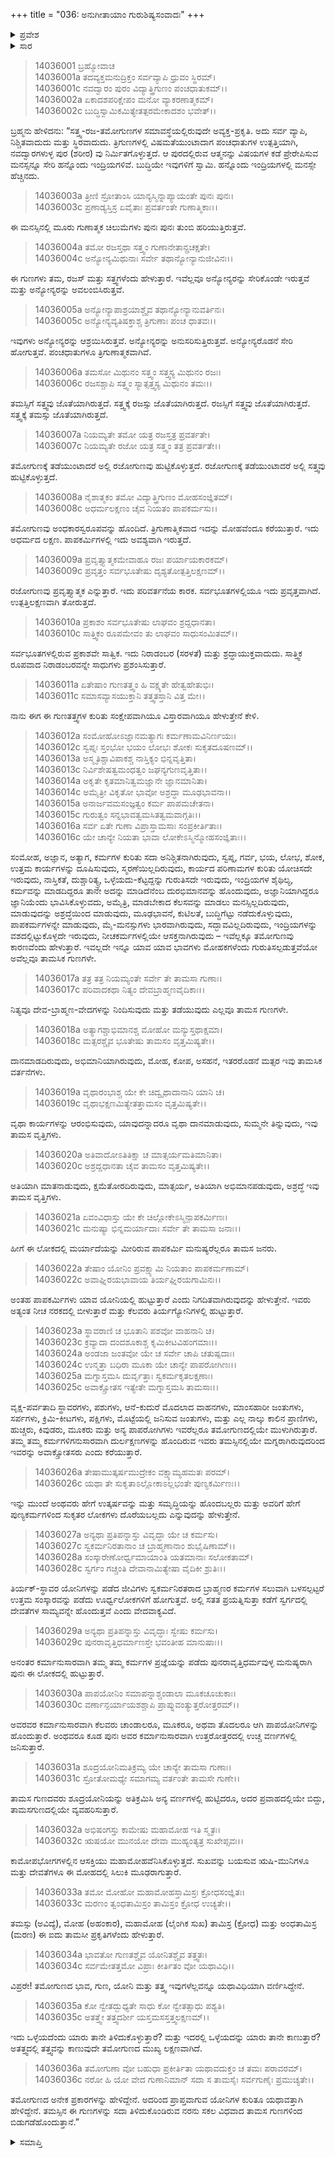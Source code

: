 +++
title = "036: ಅನುಗೀತಾಯಾಂ ಗುರುಶಿಷ್ಯಸಂವಾದಃ"
+++

<details><summary>ಪ್ರವೇಶ</summary>


।।   ಓಂ ಓಂ ನಮೋ ನಾರಾಯಣಾಯ।।   ಶ್ರೀ ವೇದವ್ಯಾಸಾಯ ನಮಃ ।।

ಶ್ರೀ ಕೃಷ್ಣದ್ವೈಪಾಯನ ವೇದವ್ಯಾಸ ವಿರಚಿತ  

**ಶ್ರೀ ಮಹಾಭಾರತ**

**ಅಶ್ವಮೇಧಿಕ ಪರ್ವ**

**ಅಶ್ವಮೇಧಿಕ ಪರ್ವ**

**ಅಧ್ಯಾಯ 36**


</details>

<details><summary>ಸಾರ</summary>

ಕೃಷ್ಣನು ಅರ್ಜುನನಿಗೆ ಮೋಕ್ಷ ವಿಷಯಕ ಗುರು-ಶಿಷ್ಯರ ಸಂವಾದವನ್ನು ಮುಂದುವರಿಸಿ ಹೇಳಿದುದು (1-36).


</details>


> 14036001 ಬ್ರಹ್ಮೋವಾಚ  
14036001a ತದವ್ಯಕ್ತಮನುದ್ರಿಕ್ತಂ ಸರ್ವವ್ಯಾಪಿ ಧ್ರುವಂ ಸ್ಥಿರಮ್।  
14036001c ನವದ್ವಾರಂ ಪುರಂ ವಿದ್ಯಾತ್ತ್ರಿಗುಣಂ ಪಂಚಧಾತುಕಮ್।।  
14036002a ಏಕಾದಶಪರಿಕ್ಷೇಪಂ ಮನೋ ವ್ಯಾಕರಣಾತ್ಮಕಮ್।  
14036002c ಬುದ್ಧಿಸ್ವಾಮಿಕಮಿತ್ಯೇತತ್ಪರಮೇಕಾದಶಂ ಭವೇತ್।।

ಬ್ರಹ್ಮನು ಹೇಳಿದನು: “ಸತ್ತ್ವ-ರಜ-ತಮೋಗುಣಗಳ ಸಮಾವಸ್ಥೆಯಲ್ಲಿರುವುದೇ ಅವ್ಯಕ್ತ-ಪ್ರಕೃತಿ. ಅದು ಸರ್ವ ವ್ಯಾಪಿ, ನಿಶ್ಚಿತವಾದುದು ಮತ್ತು ಸ್ಥಿರವಾದುದು. ತ್ರಿಗುಣಗಳಲ್ಲಿ ವಿಷಮತೆಯುಂಟಾದಾಗ ಪಂಚಧಾತುಗಳ ಉತ್ಪತ್ತಿಯಾಗಿ, ನವದ್ವಾರಗಳುಳ್ಳ ಪುರ (ಶರೀರ) ವು ನಿರ್ಮಿತಗೊಳ್ಳುತ್ತದೆ. ಆ ಪುರದಲ್ಲಿರುವ ಆತ್ಮನನ್ನು ವಿಷಯಗಳ ಕಡೆ ಪ್ರೇರೇಪಿಸುವ ಮನಸ್ಸನ್ನೂ ಸೇರಿ ಹನ್ನೊಂದು ಇಂದ್ರಿಯಗಳಿವೆ. ಬುದ್ಧಿಯೇ ಇವುಗಳಿಗೆ ಸ್ವಾಮಿ. ಹನ್ನೊಂದು ಇಂದ್ರಿಯಗಳಲ್ಲಿ ಮನಸ್ಸೇ ಹೆಚ್ಚಿನದು.

> 14036003a ತ್ರೀಣಿ ಸ್ರೋತಾಂಸಿ ಯಾನ್ಯಸ್ಮಿನ್ನಾಪ್ಯಾಯಂತೇ ಪುನಃ ಪುನಃ।  
14036003c ಪ್ರಣಾಡ್ಯಸ್ತಿಸ್ರ ಏವೈತಾಃ ಪ್ರವರ್ತಂತೇ ಗುಣಾತ್ಮಿಕಾಃ।।

ಈ ಮನಸ್ಸಿನಲ್ಲಿ ಮೂರು ಗುಣಾತ್ಮಕ ಚಿಲುಮೆಗಳು ಪುನಃ ಪುನಃ ತುಂಬಿ ಹರಿಯುತ್ತಿರುತ್ತವೆ.

> 14036004a ತಮೋ ರಜಸ್ತಥಾ ಸತ್ತ್ವಂ ಗುಣಾನೇತಾನ್ಪ್ರಚಕ್ಷತೇ।  
14036004c ಅನ್ಯೋನ್ಯಮಿಥುನಾಃ ಸರ್ವೇ ತಥಾನ್ಯೋನ್ಯಾನುಜೀವಿನಃ।।

ಈ ಗುಣಗಳು ತಮ, ರಜಸ್ ಮತ್ತು ಸತ್ತ್ವಗಳೆಂದು ಹೇಳುತ್ತಾರೆ. ಇವೆಲ್ಲವೂ ಅನ್ಯೋನ್ಯರನ್ನು ಸೇರಿಕೊಂಡೇ ಇರುತ್ತವೆ ಮತ್ತು ಅನ್ಯೋನ್ಯರನ್ನು ಅವಲಂಬಿಸಿರುತ್ತವೆ.

> 14036005a ಅನ್ಯೋನ್ಯಾಪಾಶ್ರಯಾಶ್ಚೈವ ತಥಾನ್ಯೋನ್ಯಾನುವರ್ತಿನಃ।  
14036005c ಅನ್ಯೋನ್ಯವ್ಯತಿಷಕ್ತಾಶ್ಚ ತ್ರಿಗುಣಾಃ ಪಂಚ ಧಾತವಃ।।

ಇವುಗಳು ಅನ್ಯೋನ್ಯರನ್ನು ಆಶ್ರಯಿಸಿರುತ್ತವೆ. ಅನ್ಯೋನ್ಯರನ್ನು ಅನುಸರಿಸುತ್ತಿರುತ್ತವೆ. ಅನ್ಯೋನ್ಯರೊಡನೆ ಸೇರಿ ಹೋಗುತ್ತವೆ. ಪಂಚಧಾತುಗಳೂ ತ್ರಿಗುಣಾತ್ಮಕವಾಗಿವೆ.

> 14036006a ತಮಸೋ ಮಿಥುನಂ ಸತ್ತ್ವಂ ಸತ್ತ್ವಸ್ಯ ಮಿಥುನಂ ರಜಃ।  
14036006c ರಜಸಶ್ಚಾಪಿ ಸತ್ತ್ವಂ ಸ್ಯಾತ್ಸತ್ತ್ವಸ್ಯ ಮಿಥುನಂ ತಮಃ।।

ತಮಸ್ಸಿಗೆ ಸತ್ತ್ವವು ಜೊತೆಯಾಗಿರುತ್ತದೆ. ಸತ್ತ್ವಕ್ಕೆ ರಜಸ್ಸು ಜೊತೆಯಾಗಿರುತ್ತದೆ. ರಜಸ್ಸಿಗೆ ಸತ್ತ್ವವು ಜೊತೆಯಾಗಿರುತ್ತದೆ. ಸತ್ತ್ವಕ್ಕೆ ತಮಸ್ಸು ಜೊತೆಯಾಗಿರುತ್ತದೆ.

> 14036007a ನಿಯಮ್ಯತೇ ತಮೋ ಯತ್ರ ರಜಸ್ತತ್ರ ಪ್ರವರ್ತತೇ।  
14036007c ನಿಯಮ್ಯತೇ ರಜೋ ಯತ್ರ ಸತ್ತ್ವಂ ತತ್ರ ಪ್ರವರ್ತತೇ।।

ತಮೋಗುಣಕ್ಕೆ ತಡೆಯುಂಟಾದರೆ ಅಲ್ಲಿ ರಜೋಗುಣವು ಹುಟ್ಟಿಕೊಳ್ಳುತ್ತದೆ. ರಜೋಗುಣಕ್ಕೆ ತಡೆಯುಂಟಾದರೆ ಅಲ್ಲಿ ಸತ್ತ್ವವು ಹುಟ್ಟಿಕೊಳ್ಳುತ್ತದೆ.

> 14036008a ನೈಶಾತ್ಮಕಂ ತಮೋ ವಿದ್ಯಾತ್ತ್ರಿಗುಣಂ ಮೋಹಸಂಜ್ಞಿತಮ್।  
14036008c ಅಧರ್ಮಲಕ್ಷಣಂ ಚೈವ ನಿಯತಂ ಪಾಪಕರ್ಮಸು।।

ತಮೋಗುಣವು ಅಂಧಕಾರಸ್ವರೂಪವನ್ನು ಹೊಂದಿದೆ. ತ್ರಿಗುಣಾತ್ಮಿಕವಾದ ಇದನ್ನು ಮೋಹವೆಂದೂ ಕರೆಯುತ್ತಾರೆ. ಇದು ಅಧರ್ಮದ ಲಕ್ಷಣ. ಪಾಪಕರ್ಮಿಗಳಲ್ಲಿ ಇದು ಅವಶ್ಯವಾಗಿ ಇರುತ್ತದೆ.

> 14036009a ಪ್ರವೃತ್ತ್ಯಾತ್ಮಕಮೇವಾಹೂ ರಜಃ ಪರ್ಯಾಯಕಾರಕಮ್।  
14036009c ಪ್ರವೃತ್ತಂ ಸರ್ವಭೂತೇಷು ದೃಶ್ಯತೋತ್ಪತ್ತಿಲಕ್ಷಣಮ್।।

ರಜೋಗುಣವು ಪ್ರವೃತ್ತ್ಯಾತ್ಮಕ ಎನ್ನುತ್ತಾರೆ. ಇದು ಪರಿವರ್ತನೆಯ ಕಾರಕ. ಸರ್ವಭೂತಗಳಲ್ಲಿಯೂ ಇದು ಪ್ರವೃತ್ತವಾಗಿದೆ. ಉತ್ಪತ್ತಿಲಕ್ಷಣವಾಗಿ ತೋರುತ್ತದೆ.

> 14036010a ಪ್ರಕಾಶಂ ಸರ್ವಭೂತೇಷು ಲಾಘವಂ ಶ್ರದ್ದಧಾನತಾ।  
14036010c ಸಾತ್ತ್ವಿಕಂ ರೂಪಮೇವಂ ತು ಲಾಘವಂ ಸಾಧುಸಂಮಿತಮ್।।

ಸರ್ವಭೂತಗಳಲ್ಲಿರುವ ಪ್ರಕಾಶವೇ ಸಾತ್ವಿಕ. ಇದು ನಿರಾಡಂಬರ (ಸರಳತೆ) ಮತ್ತು ಶ್ರದ್ಧಾಯುಕ್ತವಾದುದು. ಸಾತ್ತ್ವಿಕ ರೂಪವಾದ ನಿರಾಡಂಬರವನ್ನೇ ಸಾಧುಗಳು ಪ್ರಶಂಸಿಸುತ್ತಾರೆ.

> 14036011a ಏತೇಷಾಂ ಗುಣತತ್ತ್ವಂ ಹಿ ವಕ್ಷ್ಯತೇ ಹೇತ್ವಹೇತುಭಿಃ।  
14036011c ಸಮಾಸವ್ಯಾಸಯುಕ್ತಾನಿ ತತ್ತ್ವತಸ್ತಾನಿ ವಿತ್ತ ಮೇ।।

ನಾನು ಈಗ ಈ ಗುಣತತ್ತ್ವಗಳ ಕುರಿತು ಸಂಕ್ಷೇಪವಾಗಿಯೂ ವಿಸ್ತಾರವಾಗಿಯೂ ಹೇಳುತ್ತೇನೆ ಕೇಳಿ.

> 14036012a ಸಂಮೋಹೋಽಜ್ಞಾನಮತ್ಯಾಗಃ ಕರ್ಮಣಾಮವಿನಿರ್ಣಯಃ।  
14036012c ಸ್ವಪ್ನಃ ಸ್ತಂಭೋ ಭಯಂ ಲೋಭಃ ಶೋಕಃ ಸುಕೃತದೂಷಣಮ್।।  
14036013a ಅಸ್ಮೃತಿಶ್ಚಾವಿಪಾಕಶ್ಚ ನಾಸ್ತಿಕ್ಯಂ ಭಿನ್ನವೃತ್ತಿತಾ।  
14036013c ನಿರ್ವಿಶೇಷತ್ವಮಂಧತ್ವಂ ಜಘನ್ಯಗುಣವೃತ್ತಿತಾ।।  
14036014a ಅಕೃತೇ ಕೃತಮಾನಿತ್ವಮಜ್ಞಾನೇ ಜ್ಞಾನಮಾನಿತಾ।  
14036014c ಅಮೈತ್ರೀ ವಿಕೃತೋ ಭಾವೋ ಅಶ್ರದ್ಧಾ ಮೂಢಭಾವನಾ।।  
14036015a ಅನಾರ್ಜವಮಸಂಜ್ಞತ್ವಂ ಕರ್ಮ ಪಾಪಮಚೇತನಾ।  
14036015c ಗುರುತ್ವಂ ಸನ್ನಭಾವತ್ವಮಸಿತತ್ವಮವಾಗ್ಗತಿಃ।।  
14036016a ಸರ್ವ ಏತೇ ಗುಣಾ ವಿಪ್ರಾಸ್ತಾಮಸಾಃ ಸಂಪ್ರಕೀರ್ತಿತಾಃ।  
14036016c ಯೇ ಚಾನ್ಯೇ ನಿಯತಾ ಭಾವಾ ಲೋಕೇಽಸ್ಮಿನ್ಮೋಹಸಂಜ್ಞಿತಾಃ।।

ಸಂಮೋಹ, ಅಜ್ಞಾನ, ಅತ್ಯಾಗ, ಕರ್ಮಗಳ ಕುರಿತು ಸದಾ ಅನಿಶ್ಚಿತನಾಗಿರುವುದು, ಸ್ವಪ್ನ, ಗರ್ವ, ಭಯ, ಲೋಭ, ಶೋಕ, ಉತ್ತಮ ಕಾರ್ಯಗಳನ್ನು ದೂಷಿಸುವುದು, ಸ್ಮರಣೆಯಿಲ್ಲದಿರುವುದು, ಕಾರ್ಯದ ಪರಿಣಾಮಗಳ ಕುರಿತು ಯೋಚಿಸದೇ ಇರುವುದು, ನಾಸ್ತಿಕತೆ, ದುಶ್ಚಾರಿತ್ಯ್ರ, ಒಳ್ಳೆಯದು-ಕೆಟ್ಟದ್ದನ್ನು ಗುರುತಿಸದೇ ಇರುವುದು, ಇಂದ್ರಿಯಗಳ ಶೈಥಿಲ್ಯ, ಕರ್ಮವನ್ನು ಮಾಡದಿದ್ದರೂ ತಾನೇ ಅದನ್ನು ಮಾಡಿದೆನೆಂಬ ದುರಭಿಮಾನವನ್ನು ಹೊಂದುವುದು, ಅಜ್ಞಾನಿಯಾಗಿದ್ದರೂ ಜ್ಞಾನಿಯೆಂದು ಭಾವಿಸಿಕೊಳ್ಳುವದು, ಅಮೈತ್ರಿ, ಮಾಡಬೇಕಾದ ಕೆಲಸವನ್ನು ಮಾಡಲು ಮನಸ್ಸಿಲ್ಲದಿರುವುದು, ಮಾಡುವುದನ್ನು ಅಶ್ರದ್ಧೆಯಿಂದ ಮಾಡುವುದು, ಮೂಢಭಾವನೆ, ಕುಟಿಲತೆ, ಬುದ್ಧಿಗೆಟ್ಟು ನಡೆದುಕೊಳ್ಳುವುದು, ಪಾಪಕರ್ಮಗಳನ್ನೇ ಮಾಡುವುದು, ಮೈ-ಮನಸ್ಸುಗಳು ಭಾರವಾಗಿರುವುದು, ಸದ್ಭಾವವಿಲ್ಲದಿರುವುದು, ಇಂದ್ರಿಯಗಳನ್ನು ವಶದಲ್ಲಿಟ್ಟುಕೊಳ್ಳದೇ ಇರುವುದು, ನೀಚಕರ್ಮಗಳಲ್ಲಿಯೇ ಆಸಕ್ತನಾಗಿರುವುದು – ಇವೆಲ್ಲಕ್ಕೂ ತಮೋಗುಣವು ಕಾರಣವೆಂದು ಹೇಳುತ್ತಾರೆ. ಇವಲ್ಲದೇ ಇನ್ನೂ ಯಾವ ಯಾವ ಭಾವಗಳು ಮೋಹಕಗಳೆಂದು ಗುರುತಿಸಲ್ಪಡುತ್ತವೆಯೋ ಅವೆಲ್ಲವೂ ತಾಮಸಿಕ ಗುಣಗಳೇ.

> 14036017a ತತ್ರ ತತ್ರ ನಿಯಮ್ಯಂತೇ ಸರ್ವೇ ತೇ ತಾಮಸಾ ಗುಣಾಃ।  
14036017c ಪರಿವಾದಕಥಾ ನಿತ್ಯಂ ದೇವಬ್ರಾಹ್ಮಣವೈದಿಕಾಃ।।

ನಿತ್ಯವೂ ದೇವ-ಬ್ರಾಹ್ಮಣ-ವೇದಗಳನ್ನು ನಿಂದಿಸುವುದು ಮತ್ತು ತಡೆಯುವುದು ಎಲ್ಲವೂ ತಾಮಸ ಗುಣಗಳೇ.

> 14036018a ಅತ್ಯಾಗಶ್ಚಾಭಿಮಾನಶ್ಚ ಮೋಹೋ ಮನ್ಯುಸ್ತಥಾಕ್ಷಮಾ।  
14036018c ಮತ್ಸರಶ್ಚೈವ ಭೂತೇಷು ತಾಮಸಂ ವೃತ್ತಮಿಷ್ಯತೇ।।

ದಾನಮಾಡದಿರುವುದು, ಅಭಿಮಾನಿಯಾಗಿರುವುದು, ಮೋಹ, ಕೋಪ, ಅಸಹನೆ, ಇತರರೊಡನೆ ಮತ್ಸರ ಇವು ತಾಮಸಿಕ ವರ್ತನೆಗಳು.

> 14036019a ವೃಥಾರಂಭಾಶ್ಚ ಯೇ ಕೇ ಚಿದ್ವೃಥಾದಾನಾನಿ ಯಾನಿ ಚ।  
14036019c ವೃಥಾಭಕ್ಷಣಮಿತ್ಯೇತತ್ತಾಮಸಂ ವೃತ್ತಮಿಷ್ಯತೇ।।

ವೃಥಾ ಕಾರ್ಯಗಳನ್ನು ಆರಂಭಿಸುವುದು, ಯಾವುದನ್ನಾದರೂ ವೃಥಾ ದಾನಮಾಡುವುದು, ಸುಮ್ಮನೇ ತಿನ್ನುವುದು, ಇವು ತಾಮಸ ವೃತ್ತಿಗಳು.

> 14036020a ಅತಿವಾದೋಽತಿತಿಕ್ಷಾ ಚ ಮಾತ್ಸರ್ಯಮತಿಮಾನಿತಾ।  
14036020c ಅಶ್ರದ್ದಧಾನತಾ ಚೈವ ತಾಮಸಂ ವೃತ್ತಮಿಷ್ಯತೇ।।

ಅತಿಯಾಗಿ ಮಾತನಾಡುವುದು, ಕ್ಷಮೆತೋರದಿರುವುದು, ಮಾತ್ಸರ್ಯ, ಅತಿಯಾಗಿ ಅಭಿಮಾನಪಡುವುದು, ಅಶ್ರದ್ಧೆ ಇವು ತಾಮಸ ವೃತ್ತಿಗಳು.

> 14036021a ಏವಂವಿಧಾಸ್ತು ಯೇ ಕೇ ಚಿಲ್ಲೋಕೇಽಸ್ಮಿನ್ಪಾಪಕರ್ಮಿಣಃ।  
14036021c ಮನುಷ್ಯಾ ಭಿನ್ನಮರ್ಯಾದಾಃ ಸರ್ವೇ ತೇ ತಾಮಸಾ ಜನಾಃ।।

ಹೀಗೆ ಈ ಲೋಕದಲ್ಲಿ ಮರ್ಯಾದೆಯನ್ನು ಮೀರಿರುವ ಪಾಪಕರ್ಮಿ ಮನುಷ್ಯರೆಲ್ಲರೂ ತಾಮಸ ಜನರು.

> 14036022a ತೇಷಾಂ ಯೋನಿಂ ಪ್ರವಕ್ಷ್ಯಾಮಿ ನಿಯತಾಂ ಪಾಪಕರ್ಮಣಾಮ್।  
14036022c ಅವಾಘ್ನಿರಯಭಾವಾಯ ತಿರ್ಯಘ್ನಿರಯಗಾಮಿನಃ।।

ಅಂತಹ ಪಾಪಕರ್ಮಿಗಳು ಯಾವ ಯೋನಿಯಲ್ಲಿ ಹುಟ್ಟುತ್ತಾರೆ ಎಂದು ನಿಗದಿತವಾಗಿರುವುದನ್ನು ಹೇಳುತ್ತೇನೆ. ಇವರು ಅತ್ಯಂತ ನೀಚ ನರಕದಲ್ಲಿ ಬೀಳುತ್ತಾರೆ ಮತ್ತು ಕೆಲವರು ತಿರ್ಯಗ್ಯೋನಿಗಳಲ್ಲಿ ಹುಟ್ಟುತ್ತಾರೆ.

> 14036023a ಸ್ಥಾವರಾಣಿ ಚ ಭೂತಾನಿ ಪಶವೋ ವಾಹನಾನಿ ಚ।  
14036023c ಕ್ರವ್ಯಾದಾ ದಂದಶೂಕಾಶ್ಚ ಕೃಮಿಕೀಟವಿಹಂಗಮಾಃ।।  
14036024a ಅಂಡಜಾ ಜಂತವೋ ಯೇ ಚ ಸರ್ವೇ ಚಾಪಿ ಚತುಷ್ಪದಾಃ।  
14036024c ಉನ್ಮತ್ತಾ ಬಧಿರಾ ಮೂಕಾ ಯೇ ಚಾನ್ಯೇ ಪಾಪರೋಗಿಣಃ।।  
14036025a ಮಗ್ನಾಸ್ತಮಸಿ ದುರ್ವೃತ್ತಾಃ ಸ್ವಕರ್ಮಕೃತಲಕ್ಷಣಾಃ।  
14036025c ಅವಾಕ್ಸ್ರೋತಸ ಇತ್ಯೇತೇ ಮಗ್ನಾಸ್ತಮಸಿ ತಾಮಸಾಃ।।

ವೃಕ್ಷ-ಪರ್ವತಾದಿ ಸ್ಥಾವರಗಳು, ಪಶುಗಳು, ಆನೆ-ಕುದುರೆ ಮೊದಲಾದ ವಾಹನಗಳು, ಮಾಂಸಹಾರೀ ಜಂತುಗಳು, ಸರ್ಪಗಳು, ಕ್ರಿಮಿ-ಕೀಟಗಳು, ಪಕ್ಷಿಗಳು, ಮೊಟ್ಟೆಯಲ್ಲಿ ಜನಿಸುವ ಜಂತುಗಳು, ಮತ್ತು ಎಲ್ಲ ನಾಲ್ಕು ಕಾಲಿನ ಪ್ರಾಣಿಗಳು, ಹುಚ್ಚರು, ಕಿವುಡರು, ಮೂಕರು ಮತ್ತು ಅನ್ಯ ಪಾಪರೋಗಿಗಳು ಇವರೆಲ್ಲರೂ ತಮೋಗುಣದಲ್ಲಿಯೇ ಮುಳುಗಿರುತ್ತಾರೆ. ತಮ್ಮ ತಮ್ಮ ಕರ್ಮಗಳಿಗನುಸಾರವಾಗಿ ದುರ್ಲಕ್ಷಣಗಳನ್ನು ಹೊಂದಿರುವ ಇವರು ತಮಸ್ಸಿನಲ್ಲಿಯೇ ಮಗ್ನರಾಗಿರುವುದರಿಂದ ಇವರನ್ನು ಅವಾಕ್ಸ್ರೋತಸರು ಎಂದು ಕರೆಯುತ್ತಾರೆ.

> 14036026a ತೇಷಾಮುತ್ಕರ್ಷಮುದ್ರೇಕಂ ವಕ್ಷ್ಯಾಮ್ಯಹಮತಃ ಪರಮ್।  
14036026c ಯಥಾ ತೇ ಸುಕೃತಾಽಲ್ಲೋಕಾಽಲ್ಲಭಂತೇ ಪುಣ್ಯಕರ್ಮಿಣಃ।।

ಇನ್ನು ಮುಂದೆ ಅಂಥವರು ಹೇಗೆ ಉತ್ಕರ್ಷವನ್ನು ಮತ್ತು ಸಮೃದ್ಧಿಯನ್ನು ಹೊಂದಬಲ್ಲರು ಮತ್ತು ಅವರಿಗೆ ಹೇಗೆ ಪುಣ್ಯಕರ್ಮಗಳಿಂದ ಸುಕೃತರ ಲೋಕಗಳು ದೊರೆಯಬಲ್ಲದು ಎನ್ನುವುದನ್ನು ಹೇಳುತ್ತೇನೆ.

> 14036027a ಅನ್ಯಥಾ ಪ್ರತಿಪನ್ನಾಸ್ತು ವಿವೃದ್ಧಾ ಯೇ ಚ ಕರ್ಮಸು।  
14036027c ಸ್ವಕರ್ಮನಿರತಾನಾಂ ಚ ಬ್ರಾಹ್ಮಣಾನಾಂ ಶುಭೈಷಿಣಾಮ್।।  
14036028a ಸಂಸ್ಕಾರೇಣೋರ್ಧ್ವಮಾಯಾಂತಿ ಯತಮಾನಾಃ ಸಲೋಕತಾಮ್।  
14036028c ಸ್ವರ್ಗಂ ಗಚ್ಚಂತಿ ದೇವಾನಾಮಿತ್ಯೇಷಾ ವೈದಿಕೀ ಶ್ರುತಿಃ।।

ತಿರ್ಯಕ್-ಸ್ಥಾವರ ಯೋನಿಗಳನ್ನು ಪಡೆದ ಜೀವಿಗಳು ಸ್ವಕರ್ಮನಿರತರಾದ ಬ್ರಾಹ್ಮಣರ ಕರ್ಮಗಳ ಸಲುವಾಗಿ ಬಳಸಲ್ಪಟ್ಟರೆ ಉತ್ತಮ ಸಂಸ್ಕಾರವನ್ನು ಪಡೆದು ಊರ್ಧ್ವಲೋಕಗಳಿಗೆ ಹೋಗುತ್ತವೆ. ಅಲ್ಲಿ ಸತತ ಪ್ರಯತ್ನಿಸುತ್ತಾ ಕಡೆಗೆ ಸ್ವರ್ಗದಲ್ಲಿ ದೇವತೆಗಳ ಸಾಮ್ಯವನ್ನೇ ಹೊಂದುತ್ತವೆ ಎಂದು ವೇದವಾಕ್ಯವಿದೆ.

> 14036029a ಅನ್ಯಥಾ ಪ್ರತಿಪನ್ನಾಸ್ತು ವಿವೃದ್ಧಾಃ ಸ್ವೇಷು ಕರ್ಮಸು।  
14036029c ಪುನರಾವೃತ್ತಿಧರ್ಮಾಣಸ್ತೇ ಭವಂತೀಹ ಮಾನುಷಾಃ।।

ಅನಂತರ ಕರ್ಮಾನುಸಾರವಾಗಿ ತಮ್ಮ ತಮ್ಮ ಕರ್ಮಗಳ ಪ್ರಜ್ಞೆಯನ್ನು ಪಡೆದು ಪುನರಾವೃತ್ತಿಧರ್ಮವುಳ್ಳ ಮನುಷ್ಯರಾಗಿ ಪುನಃ ಈ ಲೋಕದಲ್ಲಿ ಹುಟ್ಟುತ್ತಾರೆ.

> 14036030a ಪಾಪಯೋನಿಂ ಸಮಾಪನ್ನಾಶ್ಚಂಡಾಲಾ ಮೂಕಚೂಚುಕಾಃ।  
14036030c ವರ್ಣಾನ್ಪರ್ಯಾಯಶಶ್ಚಾಪಿ ಪ್ರಾಪ್ನುವಂತ್ಯುತ್ತರೋತ್ತರಮ್।।

ಅವರವರ ಕರ್ಮಾನುಸಾರವಾಗಿ ಕೆಲವರು ಚಾಂಡಾಲರೂ, ಮೂಕರೂ, ಅಥವಾ ತೊದಲರೂ ಆಗಿ ಪಾಪಯೋನಿಗಳನ್ನು ಹೊಂದುತ್ತಾರೆ. ಅಂಥವರೂ ಕೂಡ ಪುನಃ ಅವರ ಕರ್ಮಾನುಸಾರವಾಗಿ ಉತ್ತರೋತ್ತರದಲ್ಲಿ ಉಚ್ಚ ವರ್ಣಗಳಲ್ಲಿ ಜನಿಸುತ್ತಾರೆ.

> 14036031a ಶೂದ್ರಯೋನಿಮತಿಕ್ರಮ್ಯ ಯೇ ಚಾನ್ಯೇ ತಾಮಸಾ ಗುಣಾಃ।  
14036031c ಸ್ರೋತೋಮಧ್ಯೇ ಸಮಾಗಮ್ಯ ವರ್ತಂತೇ ತಾಮಸೇ ಗುಣೇ।।

ತಾಮಸ ಗುಣದವರು ಶೂದ್ರಯೋನಿಯನ್ನು ಅತಿಕ್ರಮಿಸಿ ಅನ್ಯ ವರ್ಣಗಳಲ್ಲಿ ಹುಟ್ಟಿದರೂ, ಅದರ ಪ್ರವಾಹದಲ್ಲಿಯೇ ಬಿದ್ದು, ತಾಮಸಗುಣದಲ್ಲಿಯೇ ವ್ಯವಹರಿಸುತ್ತಾರೆ.

> 14036032a ಅಭಿಷಂಗಸ್ತು ಕಾಮೇಷು ಮಹಾಮೋಹ ಇತಿ ಸ್ಮೃತಃ।  
14036032c ಋಷಯೋ ಮುನಯೋ ದೇವಾ ಮುಹ್ಯಂತ್ಯತ್ರ ಸುಖೇಪ್ಸವಃ।।

ಕಾಮೋಪಭೋಗಗಳಲ್ಲಿನ ಆಸಕ್ತಿಯು ಮಹಾಮೋಹವೆನಿಸಿಕೊಳ್ಳುತ್ತದೆ. ಸುಖವನ್ನು ಬಯಸುವ ಋಷಿ-ಮುನಿಗಳೂ ಮತ್ತು ದೇವತೆಗಳೂ ಈ ಮೋಹದಲ್ಲಿ ಸಿಲುಕಿ ಮೂಢರಾಗುತ್ತಾರೆ.

> 14036033a ತಮೋ ಮೋಹೋ ಮಹಾಮೋಹಸ್ತಾಮಿಸ್ರಃ ಕ್ರೋಧಸಂಜ್ಞಿತಃ।  
14036033c ಮರಣಂ ತ್ವಂಧತಾಮಿಸ್ರಂ ತಾಮಿಸ್ರಂ ಕ್ರೋಧ ಉಚ್ಯತೇ।।

ತಮಸ್ಸು (ಅವಿದ್ಯೆ), ಮೋಹ (ಅಹಂಕಾರ), ಮಹಾಮೋಹ (ಲೈಂಗಿಕ ಸುಖ) ತಾಮಿಸ್ರ (ಕ್ರೋಧ) ಮತ್ತು ಅಂಧತಾಮಿಸ್ರ (ಮರಣ) ಈ ಐದು ತಾಮಸೀ ಪ್ರಕೃತಿಗಳೆಂದು ಹೇಳುತ್ತಾರೆ.

> 14036034a ಭಾವತೋ ಗುಣತಶ್ಚೈವ ಯೋನಿತಶ್ಚೈವ ತತ್ತ್ವತಃ।  
14036034c ಸರ್ವಮೇತತ್ತಮೋ ವಿಪ್ರಾಃ ಕೀರ್ತಿತಂ ವೋ ಯಥಾವಿಧಿ।।

ವಿಪ್ರರೇ! ತಮೋಗುಣದ ಭಾವ, ಗುಣ, ಯೋನಿ ಮತ್ತು ತತ್ತ್ವ ಇವುಗಳೆಲ್ಲವನ್ನೂ ಯಥಾವಿಧಿಯಾಗಿ ವರ್ಣಿಸಿದ್ದೇನೆ.

> 14036035a ಕೋ ನ್ವೇತದ್ಬುಧ್ಯತೇ ಸಾಧು ಕೋ ನ್ವೇತತ್ಸಾಧು ಪಶ್ಯತಿ।  
14036035c ಅತತ್ತ್ವೇ ತತ್ತ್ವದರ್ಶೀ ಯಸ್ತಮಸಸ್ತತ್ತ್ವಲಕ್ಷಣಮ್।।

ಇದು ಒಳ್ಳೆಯದೆಂದು ಯಾರು ತಾನೇ ತಿಳಿದುಕೊಳ್ಳುತ್ತಾರೆ? ಮತ್ತು ಇದರಲ್ಲಿ ಒಳ್ಳೆಯದನ್ನು ಯಾರು ತಾನೇ ಕಾಣುತ್ತಾರೆ? ಅತತ್ತ್ವದಲ್ಲಿ ತತ್ತ್ವವನ್ನು ಕಾಣುವುದೇ ತಮೋಗುಣದ ಮುಖ್ಯ ಲಕ್ಷಣವಾಗಿದೆ.

> 14036036a ತಮೋಗುಣಾ ವೋ ಬಹುಧಾ ಪ್ರಕೀರ್ತಿತಾ
       ಯಥಾವದುಕ್ತಂ ಚ ತಮಃ ಪರಾವರಮ್।  
> 14036036c ನರೋ ಹಿ ಯೋ ವೇದ ಗುಣಾನಿಮಾನ್ ಸದಾ
       ಸ ತಾಮಸೈಃ ಸರ್ವಗುಣೈಃ ಪ್ರಮುಚ್ಯತೇ।।  

ತಮೋಗುಣದ ಅನೇಕ ಪ್ರಕಾರಗಳನ್ನು ಹೇಳಿದ್ದೇನೆ. ಅದರಿಂದ ಪ್ರಾಪ್ತವಾಗುವ ಯೋನಿಗಳ ಕುರಿತೂ ಯಥಾವತ್ತಾಗಿ ಹೇಳಿದ್ದೇನೆ. ತಮಸ್ಸಿನ ಈ ಗುಣಗಳನ್ನು ಸದಾ ತಿಳಿದುಕೊಂಡಿರುವ ನರನು ಸಕಲ ವಿಧವಾದ ತಾಮಸ ಗುಣಗಳಿಂದ ಬಿಡುಗಡೆಹೊಂದುತ್ತಾನೆ.”



<details><summary>ಸಮಾಪ್ತಿ</summary>


ಇತಿ ಶ್ರೀಮಹಾಭಾರತೇ ಅಶ್ವಮೇಧಿಕಪರ್ವಣಿ ಅನುಗೀತಾಯಾಂ ಗುರುಶಿಷ್ಯಸಂವಾದೇ ಷಟ್ತ್ರಿಂಶೋಽಧ್ಯಾಯಃ।।  
ಇದು ಶ್ರೀಮಹಾಭಾರತದಲ್ಲಿ ಅಶ್ವಮೇಧಿಕಪರ್ವದಲ್ಲಿ ಅನುಗೀತಾಯಾಂ ಗುರುಶಿಷ್ಯಸಂವಾದ ಎನ್ನುವ ಮೂವತ್ತಾರನೇ ಅಧ್ಯಾಯವು.


</details>


